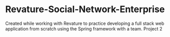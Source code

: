 # Revature-Social-Network-Enterprise
Created while working with Revature to practice developing a full stack web application from scratch using the Spring framework with a team. Project 2
